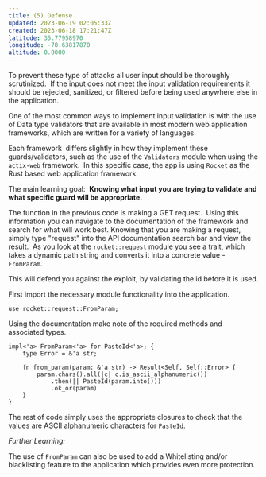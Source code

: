 ```yaml
---
title: (5) Defense
updated: 2023-06-19 02:05:33Z
created: 2023-06-18 17:21:47Z
latitude: 35.77958970
longitude: -78.63817870
altitude: 0.0000
---
```


To prevent these type of attacks all user input should be thoroughly scrutinized.  If the input does not meet the input validation requirements it should be rejected, sanitized, or filtered before being used anywhere else in the application.

One of the most common ways to implement input validation is with the use of Data type validators that are available in most modern web application frameworks, which are written for a variety of languages.

Each framework  differs slightly in how they implement these guards/validators, such as the use of the `Validators` module when using the `actix-web` framework.  In this specific case, the app is using `Rocket` as the Rust based web application framework.

The main learning goal:  **Knowing what input you are trying to validate and what specific guard will be appropriate.**

The function in the previous code is making a GET request.  Using this information you can navigate to the documentation of the framework and search for what will work best. Knowing that you are making a request, simply type "request" into the API documentation search bar and view the result.  As you look at the `rocket::request` module you see a trait, which takes a dynamic path string and converts it into a concrete value - `FromParam`.

This will defend you against the exploit, by validating the id before it is used.

First import the necessary module functionality into the application.

```
use rocket::request::FromParam;
```

Using the documentation make note of the required methods and associated types.

```
impl<'a> FromParam<'a> for PasteId<'a>; {
    type Error = &'a str;
    
    fn from_param(param: &'a str) -> Result<Self, Self::Error> {
        param.chars().all(|c| c.is_ascii_alphanumeric())
        	.then(|| PasteId(param.into()))
        	.ok_or(param)
    }
}
```

The rest of code simply uses the appropriate closures to check that the values are ASCII alphanumeric characters for `PasteId`.

*Further Learning:*

The use of `FromParam` can also be used to add a Whitelisting and/or blacklisting feature to the application which provides even more protection.